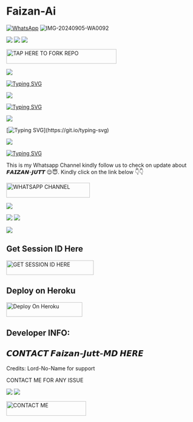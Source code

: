 # Faizan-Ai
[![WhatsApp](https://img.icons8.com/color/48/000000/whatsapp--v1.png)](https://wa.me/923266105873)
![IMG-20240905-WA0092](https://i.ibb.co/9mdHyGDL/shaban-md.jpg)

<a><img src='https://i.imgur.com/LyHic3i.gif'/></a>
<a><img src='https://i.imgur.com/LyHic3i.gif'/></a>
<a><img src='https://i.imgur.com/LyHic3i.gif'/></a>


<a href="https://github.com/ayodejibot/Ghost-MD/fork"><img title="TAP HERE TO FORK REPO" src="https://img.shields.io/badge/TAP HERE TO FORK REPO-h?color=black&style=for-the-badge&logo=github" width="290" height="38.45"/></a></p>


<a><img src='https://i.imgur.com/LyHic3i.gif'/></a>

[![Typing SVG](https://readme-typing-svg.demolab.com?font=Fira+Code&pause=1000&width=435&lines=git+clone+https%3A%2F%2Fgithub.com%2F%3CFaizan-AiR%3E%2Freadme-typing-svg.git+cd+readme-typing-svg)](https://git.io/typing-svg)




<a><img src='https://i.imgur.com/LyHic3i.gif'/></a>





[![Typing SVG](https://readme-typing-svg.herokuapp.com?font=Rockstar-ExtraBold&size=30&pause=1000&color=0000FF&center=true&vCenter=true&width=815&height=60&lines=𝐓𝐇𝐄+𝐁𝐄𝐒𝐓+𝐅𝐑𝐎𝐌+𝙁𝘼𝙄𝙕𝘼𝙉-𝙈𝘿)](https://git.io/typing-svg)

<a><img src='https://i.imgur.com/LyHic3i.gif'/></a>


[![Typing SVG](https://readme-typing-svg.herokuapp.com?font=Rockstar-ExtraBold&color=F33A6A&lines=𝗖𝗢𝗗𝗘+𝗕𝗬+𝙁𝘼𝙄𝙕𝘼𝙉-𝙅𝙐𝙏𝙏-MD+Enjoy!!!)](https://git.io/typing-svg)

<a><img src='https://i.imgur.com/LyHic3i.gif'/></a>

[![Typing SVG](https://readme-typing-svg.herokuapp.com?font=Rockstar-ExtraBold&color=blue&lines=WHATSAPP+CHANNEL)](https://git.io/typing-svg)
<br>
<p>This is my Whatsapp Channel kindly follow us to check on update about 𝙁𝘼𝙄𝙕𝘼𝙉-𝙅𝙐𝙏𝙏 😌😇. Kindly click on the link below 👇👇
 <p><a href="https://whatsapp.com/channel/0029VbBdQyRBPzjUMvx8Fb2g"><img title="WHATSAPP CHANNEL" src="https://img.shields.io/badge/WHATSAPP CHANNEL-w?color=purple&style=for-the-badge&logo=Whatsapp" width="220" height="38.45"/></a></p>
 
<a><img src='https://i.imgur.com/LyHic3i.gif'/></a>




<a><img src='https://i.imgur.com/LyHic3i.gif'/></a>
<a><img src='https://i.imgur.com/LyHic3i.gif'/></a>

<a><img src='https://i.imgur.com/LyHic3i.gif'/></a>

## Get Session ID Here
<p><a href="https://faizan-md-session-generator.onrender.com//"><img title="GET SESSION ID HERE" src="https://img.shields.io/badge/ Get Session ID-h?color=yellow&style=for-the-badge&logo=Session ID" width="230" height="38.45"/></a></p>

## Deploy on Heroku 
<p><a href="https://dashboard.heroku.com/new?template=https://github.com/ayodejibot/Ghost-MD"><img title="Deploy On Heroku" src="https://img.shields.io/badge/ heroku-h?color=blue&style=for-the-badge&logo=heroku" width="200" height="38.45"/></a></p>



## Developer INFO:

## 𝘾𝙊𝙉𝙏𝘼𝘾𝙏 𝙁𝙖𝙞𝙯𝙖𝙣-𝙅𝙪𝙩𝙩-𝙈𝘿 𝙃𝙀𝙍𝙀
Credits: Lord-No-Name for support
  <p>CONTACT ME FOR ANY ISSUE</p>

  

<a><img src='https://i.imgur.com/LyHic3i.gif'/></a>
<a><img src='https://i.imgur.com/LyHic3i.gif'/></a>


   <a href="https://t.me//darklovemd"><img title="CONTACT ME" src="https://img.shields.io/badge/CONTACT ME-h?color=blue&style=for-the-badge&logo=luis" width="210" height="38.45"/></a></p>
   
